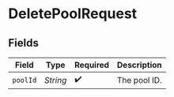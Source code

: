 # DeletePoolRequest


## Fields

| Field              | Type               | Required           | Description        |
| ------------------ | ------------------ | ------------------ | ------------------ |
| `poolId`           | *String*           | :heavy_check_mark: | The pool ID.       |